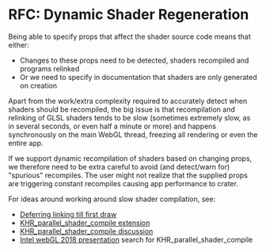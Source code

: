 # RFC: Dynamic Shader Regeneration

Being able to specify props that affect the shader source code means that either:
* Changes to these props need to be detected, shaders recompiled and programs relinked
* Or we need to specify in documentation that shaders are only generated on creation

Apart from the work/extra complexity required to accurately detect when shaders should be recompiled, the big issue is that recompilation and relinking of GLSL shaders tends to be slow (sometimes extremely slow, as in several seconds, or even half a minute or more) and happens synchronously on the main WebGL thread, freezing all rendering or even the entire app.

If we support dynamic recompilation of shaders based on changing props, we therefore need to be extra careful to avoid (and detect/warn for) "spurious" recompiles. The user might not realize that the supplied props are triggering constant recompiles causing app performance to crater.

For ideas around working around slow shader compilation, see:
* [Deferring linking till first draw](http://toji.github.io/shader-perf/)
* [KHR_parallel_shader_compile extension](https://www.khronos.org/registry/webgl/extensions/KHR_parallel_shader_compile/)
* [KHR_parallel_shader_compile discussion](https://github.com/KhronosGroup/WebGL/issues/2690)
* [Intel webGL 2018 presentation](https://docs.google.com/presentation/d/1qeD2xio2dgkqWGQucZs6nezQPePOM4NtV9J54J7si9c/htmlpresent) search for KHR_parallel_shader_compile


